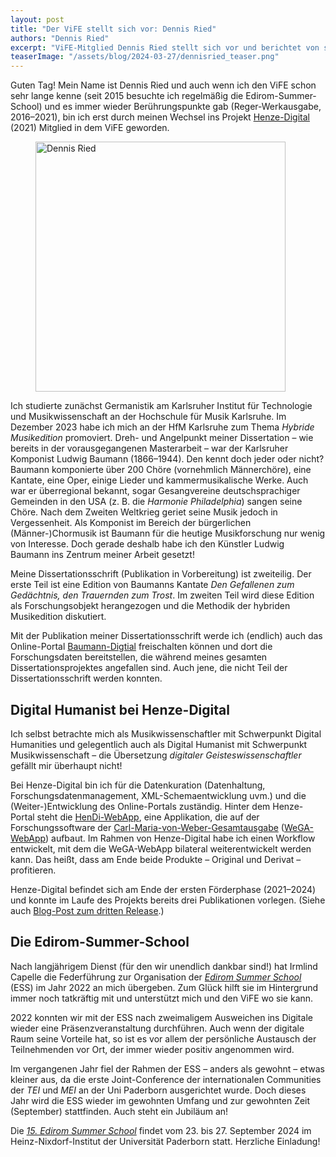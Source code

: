 ```yaml
---
layout: post
title: "Der ViFE stellt sich vor: Dennis Ried"
authors: "Dennis Ried"
excerpt: "ViFE-Mitglied Dennis Ried stellt sich vor und berichtet von seinem Weg zum ViFE, seiner Arbeit für Henze-Digital und für die Edirom-Summer-School."
teaserImage: "/assets/blog/2024-03-27/dennisried_teaser.png"
---
```


Guten Tag! Mein Name ist Dennis Ried und auch wenn ich den ViFE schon sehr lange kenne (seit 2015 besuchte ich regelmäßig die Edirom-Summer-School) und es immer wieder Berührungspunkte gab (Reger-Werkausgabe, 2016–2021), bin ich erst durch meinen Wechsel ins Projekt [Henze-Digital](https://henze-digital.zenmem.de/de/Index) (2021) Mitglied in dem ViFE geworden.

<figure>
<img src="{{ '/assets/blog/2024-03-27/dennisried.png' | relative_url }}" alt="Dennis Ried" style="height: 400px"/>
</figure>

Ich studierte zunächst Germanistik am Karlsruher Institut für Technologie und Musikwissenschaft an der Hochschule für Musik Karlsruhe. Im Dezember 2023 habe ich mich an der HfM Karlsruhe zum Thema *Hybride Musikedition* promoviert. Dreh- und Angelpunkt meiner Dissertation – wie bereits in der vorausgegangenen Masterarbeit – war der Karlsruher Komponist Ludwig Baumann (1866–1944). Den kennt doch jeder oder nicht? Baumann komponierte über 200 Chöre (vornehmlich Männerchöre), eine Kantate, eine Oper, einige Lieder und kammermusikalische Werke. Auch war er überregional bekannt, sogar Gesangvereine deutschsprachiger Gemeinden in den USA (z. B. die *Harmonie Philadelphia*) sangen seine Chöre. Nach dem Zweiten Weltkrieg geriet seine Musik jedoch in Vergessenheit. Als Komponist im Bereich der bürgerlichen (Männer-)Chormusik ist Baumann für die heutige Musikforschung nur wenig von Interesse. Doch gerade deshalb habe ich den Künstler Ludwig Baumann ins Zentrum meiner Arbeit gesetzt!

Meine Dissertationsschrift (Publikation in Vorbereitung) ist zweiteilig. Der erste Teil ist eine Edition von Baumanns Kantate *Den Gefallenen zum Gedächtnis, den Trauernden zum Trost*. Im zweiten Teil wird diese Edition als Forschungsobjekt herangezogen und die Methodik der hybriden Musikedition diskutiert.

Mit der Publikation meiner Dissertationsschrift werde ich (endlich) auch das Online-Portal [Baumann-Digtial](https://baumann-digital.de) freischalten können und dort die Forschungsdaten bereitstellen, die während meines gesamten Dissertationsprojektes angefallen sind. Auch jene, die nicht Teil der Dissertationsschrift werden konnten.

## Digital Humanist bei Henze-Digital

Ich selbst betrachte mich als Musikwissenschaftler mit Schwerpunkt Digital Humanities und gelegentlich auch als Digital Humanist mit Schwerpunkt Musikwissenschaft – die Übersetzung *digitaler Geisteswissenschaftler* gefällt mir überhaupt nicht!

Bei Henze-Digital bin ich für die Datenkuration (Datenhaltung, Forschungsdatenmanagement, XML-Schemaentwicklung uvm.) und die (Weiter-)Entwicklung des Online-Portals zuständig. Hinter dem Henze-Portal steht die [HenDi-WebApp](https://github.com/Henze-Digital/HenDi-WebApp), eine Applikation, die auf der Forschungssoftware der [Carl-Maria-von-Weber-Gesamtausgabe](https://weber-gesamtausgabe.de/de/Index) ([WeGA-WebApp](https://github.com/Edirom/WeGA-WebApp)) aufbaut. Im Rahmen von Henze-Digital habe ich einen Workflow entwickelt, mit dem die WeGA-WebApp bilateral weiterentwickelt werden kann. Das heißt, dass am Ende beide Produkte – Original und Derivat – profitieren.

Henze-Digital befindet sich am Ende der ersten Förderphase (2021–2024) und konnte im Laufe des Projekts bereits drei Publikationen vorlegen. (Siehe auch [Blog-Post zum dritten Release](https://edirom.de/2024/03/22/HenDi-Release-v300.html).)



## Die Edirom-Summer-School

Nach langjährigem Dienst (für den wir unendlich dankbar sind!) hat Irmlind Capelle die Federführung zur Organisation der *[Edirom Summer School](https://ess.uni-paderborn.de/)* (ESS) im Jahr 2022 an mich übergeben. Zum Glück hilft sie im Hintergrund immer noch tatkräftig mit und unterstützt mich und den ViFE wo sie kann.

2022 konnten wir mit der ESS nach zweimaligem Ausweichen ins Digitale wieder eine Präsenzveranstaltung durchführen. Auch wenn der digitale Raum seine Vorteile hat, so ist es vor allem der persönliche Austausch der Teilnehmenden vor Ort, der immer wieder positiv angenommen wird.

Im vergangenen Jahr fiel der Rahmen der ESS – anders als gewohnt – etwas kleiner aus, da die erste Joint-Conference der internationalen Communities der *TEI* und *MEI* an der Uni Paderborn ausgerichtet wurde. Doch dieses Jahr wird die ESS wieder im gewohnten Umfang und zur gewohnten Zeit (September) stattfinden. Auch steht ein Jubiläum an!

Die *[15. Edirom Summer School](https://ess.uni-paderborn.de/)* findet vom 23. bis 27. September 2024 im  Heinz-Nixdorf-Institut der Universität Paderborn statt. Herzliche Einladung!
